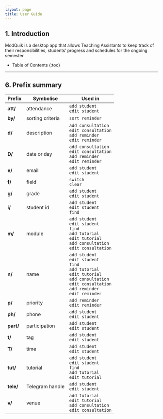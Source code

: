 ```yaml
---
layout: page
title: User Guide
---
```

## 1. Introduction
ModQuik is a desktop app that allows Teaching Assistants to keep track of their responsibilities, students’ progress and schedules for the ongoing semester.

* Table of Contents
{:toc}

--------------------------------------------------------------------------------------------------------------------

## 6. Prefix summary

| Prefix    | Symbolise        | Used in  |
|-----------|------------------|----------|
| **att/**  | attendance       | `add student`</br> `edit student`|
| **by/**   | sorting criteria | `sort reminder`                                           
| **d/**    | description      | `add consultation`</br> `edit consultation`</br> `add reminder`</br> `edit reminder`|                                         
| **D/**    | date or day      | `add consultation`</br> `edit consultation`</br> `add reminder`</br> `edit reminder` |
| **e/**    | email            | `add student`</br> `edit student`  |
| **f/**    | field            | `switch` <br/> `clear` | 
| **g/**    | grade            | `add student`</br> `edit student` |
| **i/**    | student id       | `add student`</br> `edit student`</br> `find`|
| **m/**    | module           | `add student`</br> `edit student`</br> `find`</br> `add tutorial`</br> `edit tutorial`</br> `add consultation`</br> `edit consultation`                                          |
| **n/**    | name             | `add student`</br> `edit student`</br> `find`</br> `add tutorial`</br> `edit tutorial`</br> `add consultation`</br> `edit consultation`</br> `add reminder`</br> `edit reminder` |
| **p/**    | priority         | `add reminder`</br> `edit reminder`                                                                                                                                              |
| **ph/**   | phone            | `add student`</br> `edit student`                                                                                                                                                |
| **part/** | participation    | `add student`</br> `edit student`                                                                                                                                                |
| **t/**    | tag              | `add student`</br> `edit student`                                                                                                                                                |
| **T/**    | time             | `add student`</br> `edit student`                                                                                                                                                |
| **tut/**  | tutorial         | `add student`</br> `edit student`</br> `find`</br> `add tutorial`</br> `edit tutorial`                                                                                           |
| **tele/** | Telegram handle  | `add student`</br> `edit student`                                                                                                                                                |
| **v/**    | venue            | `add tutorial`</br> `edit tutorial`</br> `add consultation`</br> `edit consultation`                                                                                             |
